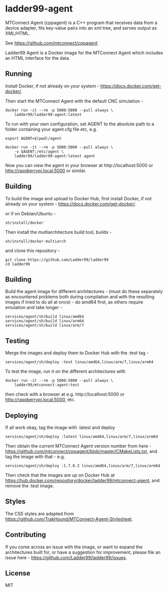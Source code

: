 # ladder99-agent

MTConnect Agent (cppagent) is a C++ program that receives data from a device adapter, fits key-value pairs into an xml tree, and serves output as XML/HTML.

See https://github.com/mtconnect/cppagent

Ladder99 Agent is a Docker image for the MTConnect Agent which includes an HTML interface for the data.

## Running

Install Docker, if not already on your system - https://docs.docker.com/get-docker/.

Then start the MTConnect Agent with the default CNC simulation -

    docker run -it --rm -p 5000:5000 --pull always \
        ladder99/ladder99-agent:latest

To run with your own configuration, set AGENT to the absolute path to a folder containing your agent.cfg file etc, e.g.

    export AGENT=$(pwd)/agent

    docker run -it --rm -p 5000:5000 --pull always \
        -v $AGENT:/etc/agent \
        ladder99/ladder99-agent:latest agent

Now you can view the agent in your browser at http://localhost:5000 or http://raspberrypi.local:5000 or similar.

## Building

To build the image and upload to Docker Hub, first install Docker, if not already on your system - https://docs.docker.com/get-docker/.

or if on Debian/Ubuntu -

    sh/install/docker

Then install the multiarchitecture build tool, buildx -

    sh/install/docker-multiarch

and clone this repository -

    git clone https://github.com/Ladder99/ladder99
    cd ladder99

## Building

Build the agent image for different architectures - (must do these separately as encountered problems both during compilation and with the resulting images if tried to do all at once) - do amd64 first, as others require emulation and take longer -

    services/agent/sh/build linux/amd64
    services/agent/sh/build linux/arm64
    services/agent/sh/build linux/arm/7

## Testing

Merge the images and deploy them to Docker Hub with the :test tag -

    services/agent/sh/deploy :test linux/amd64,linux/arm/7,linux/arm64

To test the image, run it on the different architectures with

    docker run -it --rm -p 5000:5000 --pull always \
        ladder99/mtconnect-agent:test

then check with a browser at e.g. http://localhost:5000 or http://raspberrypi.local:5000, etc.

## Deploying

If all work okay, tag the image with :latest and deploy

    services/agent/sh/deploy :latest linux/amd64,linux/arm/7,linux/arm64

Then obtain the current MTConnect Agent version number from here - https://github.com/mtconnect/cppagent/blob/master/CMakeLists.txt, and tag the image with that - e.g.

    services/agent/sh/deploy :1.7.0.3 linux/amd64,linux/arm/7,linux/arm64

Then check that the images are up on Docker Hub at https://hub.docker.com/repository/docker/ladder99/mtconnect-agent, and remove the :test image.

## Styles

The CSS styles are adapted from https://github.com/TrakHound/MTConnect-Agent-Stylesheet.

## Contributing

If you come across an issue with the image, or want to expand the architectures built for, or have a suggestion for improvement, please file an issue here - https://github.com/Ladder99/ladder99/issues.

## License

MIT

